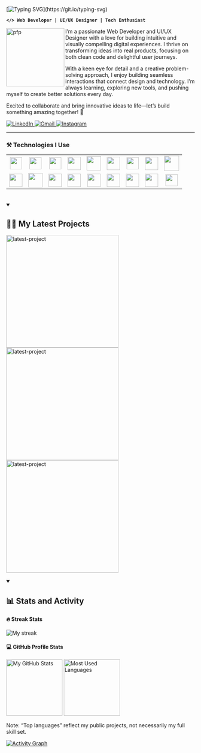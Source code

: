 [![Typing SVG](https://readme-typing-svg.demolab.com?font=Inter&weight=500&size=26&duration=2000&pause=600&color=F7D600&multiline=true&width=435&height=68&lines=Code.+Design.+Repeat.+;Let%E2%80%99s+create+something+awesome!)](https://git.io/typing-svg)

**`</> Web Developer | UI/UX Designer | Tech Enthusiast`** 

<a href="https://github.com/zaki-ramadhan/"><img align="left" width="155px" alt="pfp" src="https://i.postimg.cc/Ghv3tGkX/image-1.png" /></a>

I’m a passionate Web Developer and UI/UX Designer with a love for building intuitive and visually compelling digital experiences. I thrive on transforming ideas into real products, focusing on both clean code and delightful user journeys.

With a keen eye for detail and a creative problem-solving approach, I enjoy building seamless interactions that connect design and technology. I’m always learning, exploring new tools, and pushing myself to create better solutions every day.

Excited to collaborate and bring innovative ideas to life—let’s build something amazing together! 🚀

  <a href="https://www.linkedin.com/in/zaki-ramadhan/">
      <img alt="LinkedIn" title="Connect on LinkedIn" src="https://img.shields.io/badge/LinkedIn-0077B5?style=for-the-badge&logo=linkedin&logoColor=white"/>
  </a>  
  <a href="https://mail.google.com/mail/?view=cm&fs=1&to=zakiram4dhan@gmail.com">
    <img alt="Gmail" title="Send me an email" src="https://img.shields.io/badge/Gmail-D14836?style=for-the-badge&logo=gmail&logoColor=white"/>
  </a>
  <a href="https://www.instagram.com/zqramadhan_">
      <img alt="Instagram" title="Follow on Instagram" src="https://img.shields.io/badge/Instagram-E4405F?style=for-the-badge&logo=instagram&logoColor=white"/>
  </a>
<!--   <a href="https://stackoverflow.com/users/28658705/devz">
      <img alt="Stack Overflow" title="Visit my Stack Overflow" src="https://img.shields.io/badge/Stack%20Overflow-F58025?style=for-the-badge&logo=stackoverflow&logoColor=white"/>
  </a> -->

---
### ⚒️ Technologies I Use

<table>
  <tr>
    <td align="center">
      <a href="https://developer.mozilla.org/docs/Web/HTML">
        <img src="https://cdn.jsdelivr.net/gh/devicons/devicon/icons/html5/html5-plain.svg" height="32px" />
      </a>
    </td>
    <td align="center">
      <a href="https://developer.mozilla.org/docs/Web/CSS">
        <img src="https://cdn.jsdelivr.net/gh/devicons/devicon/icons/css3/css3-plain.svg" height="32px" />
      </a>
    </td>
    <td align="center">
      <a href="https://developer.mozilla.org/docs/Web/JavaScript" >
      <img src="https://cdn.jsdelivr.net/gh/devicons/devicon/icons/javascript/javascript-plain.svg" height="32px" />
    </td>
    <td align="center">
      <a href="https://getbootstrap.com/" >
        <img src="https://cdn.jsdelivr.net/gh/devicons/devicon/icons/bootstrap/bootstrap-original.svg" height="35px" />
      </a>
    </td>
    <td align="center">
      <a href="https://tailwindcss.com/" >
        <img src="https://upload.wikimedia.org/wikipedia/commons/d/d5/Tailwind_CSS_Logo.svg" width="38px" />
      </a>
    </td>
    <td align="center">
      <a href="https://sass-lang.com/" >
        <img src="https://cdn.jsdelivr.net/gh/devicons/devicon/icons/sass/sass-original.svg" height="35px" />
      </a>
    </td>
    <td align="center">
      <a href="https://jquery.com/" >
      <img src="https://cdn.jsdelivr.net/gh/devicons/devicon/icons/jquery/jquery-original.svg" height="32px" />
      </a>
    </td>
    <td align="center">
      <a href="https://react.dev/" >
      <img src="https://cdn.jsdelivr.net/gh/devicons/devicon/icons/react/react-original.svg" height="35px" />
      </a>
    </td>
    <td align="center">
      <a href="https://www.npmjs.com/">
      <img src="https://cdn.jsdelivr.net/gh/devicons/devicon/icons/npm/npm-original-wordmark.svg" height="40px" />
      </a>
    </td>
  </tr>
  <tr>
    <td align="center">
      <a href="https://nodejs.org/">
        <img src="https://cdn.jsdelivr.net/gh/devicons/devicon/icons/nodejs/nodejs-original.svg" height="35px" />
      </a>
    </td>
    <td align="center">
      <a href="https://www.php.net/">
        <img src="https://cdn.jsdelivr.net/gh/devicons/devicon/icons/php/php-original.svg" height="38px" />
      </a>
    </td>
    <td align="center">
      <a href="https://laravel.com/">
        <img src="https://upload.wikimedia.org/wikipedia/commons/9/9a/Laravel.svg" height="35px" />
      </a>
    </td>
    <td align="center">
      <a href="https://www.mysql.com/">
        <img src="https://cdn.jsdelivr.net/gh/devicons/devicon/icons/mysql/mysql-original.svg" height="35px" />
      </a>
    </td>
    <td align="center">
      <a href="https://dart.dev/">
        <img src="https://cdn.jsdelivr.net/gh/devicons/devicon/icons/dart/dart-original.svg" height="35px" />
      </a>
    </td>
    <td align="center">
      <a href="https://flutter.dev/">
        <img src="https://cdn.jsdelivr.net/gh/devicons/devicon/icons/flutter/flutter-original.svg" height="35px" />
      </a>
    </td>
    <td align="center">
      <a href="https://git-scm.com/" >
        <img src="https://cdn.jsdelivr.net/gh/devicons/devicon/icons/git/git-original.svg" height="35px" />
      </a>
    </td>
    <td align="center">
      <a href="https://github.com/">
        <img src="https://cdn.jsdelivr.net/gh/devicons/devicon/icons/github/github-original.svg" height="35px" />
      </a>
    </td>
    <td align="center">
      <a href="https://www.figma.com/">
        <img src="https://cdn.jsdelivr.net/gh/devicons/devicon/icons/figma/figma-original.svg" height="32px" />
      </a>
    </td>
  </tr>
</table>

<br />

<details open>
  <summary><h2>✍🏽 My Latest Projects </h2></summary>
  <p algin="left">
    <a href="https://github.com/zaki-ramadhan/katering-ibu?tab=readme-ov-file#katering-ibu-a-laravel-based-catering-website"><img width="300" src="https://denvercoder1-github-readme-stats.vercel.app/api/pin/?username=zaki-ramadhan&repo=katering-ibu&theme=react&bg_color=282828&title_color=F8D866&hide_border=true&icon_color=F8D866&show_icons=true" alt="latest-project"></a>
    <a href="https://github.com/zaki-ramadhan/katering-ibu-mobile-app?tab=readme-ov-file#katering_ibu_m_flutter"><img width="300" src="https://denvercoder1-github-readme-stats.vercel.app/api/pin/?username=zaki-ramadhan&repo=katering-ibu-mobile-app&theme=react&bg_color=282828&title_color=F8D866&hide_border=true&icon_color=F8D866&show_icons=true" alt="latest-project"></a>
    <a href="https://github.com/zaki-ramadhan/zaki-portfolio?tab=readme-ov-file#-my-portfolio"><img width="300" src="https://denvercoder1-github-readme-stats.vercel.app/api/pin/?username=zaki-ramadhan&repo=zaki-portfolio&theme=react&bg_color=282828&title_color=F8D866&hide_border=true&icon_color=F8D866&show_icons=true" alt="latest-project"></a>
  </p>
</details>


<details open>
<summary><h2>📊 Stats and Activity</h2></summary>
  
  #### 🔥 Streak Stats
  <p align="left">
    <img title="🔥 Streak Stats" alt="My streak"
      src="https://streak-stats.demolab.com/?user=zaki-ramadhan&theme=gruvbox&hide_border=false"/>
  </p>
  
  #### 💻 GitHub Profile Stats
  <p align="left">
    <img height="150" src="https://github-readme-stats.vercel.app/api?username=zaki-ramadhan&show_icons=true&theme=gruvbox" alt="My GitHub Stats"/>
    <img height="150" src="https://github-readme-stats.vercel.app/api/top-langs/?username=zaki-ramadhan&layout=compact&theme=gruvbox" alt="Most Used Languages"/>
  </p>
  
Note: “Top languages” reflect my public projects, not necessarily my full skill set.

  <!-- link og : https://github.com/ashutosh00710/github-readme-activity-graph-->
  <a href="https://github.com/zaki-ramadhan"><img alt="Activity Graph" src="https://github-readme-activity-graph.vercel.app/graph/?username=zaki-ramadhan&bg_color=282828&color=F8D866&line=F8D866&point=FFFFFF&hide_border=true" /></a>

</details>
